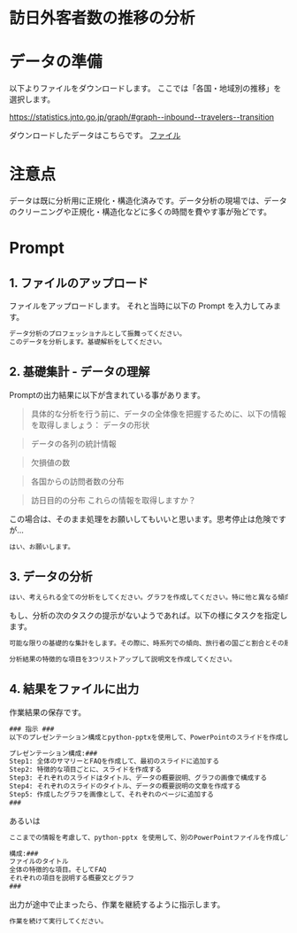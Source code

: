 # 訪日外客者数の推移の分析

# データの準備

以下よりファイルをダウンロードします。
ここでは「各国・地域別の推移」を選択します。

https://statistics.jnto.go.jp/graph/#graph--inbound--travelers--transition

ダウンロードしたデータはこちらです。
[ファイル](/[Plugin]%20Code%20Interpreter/data/訪日外客数の分析.csv)

# 注意点
データは既に分析用に正規化・構造化済みです。データ分析の現場では、データのクリーニングや正規化・構造化などに多くの時間を費やす事が殆どです。

# Prompt

## 1. ファイルのアップロード
ファイルをアップロードします。
それと当時に以下の Prompt を入力してみます。

```cmd
データ分析のプロフェッショナルとして振舞ってください。
このデータを分析します。基礎解析をしてください。
```

## 2. 基礎集計 - データの理解

Promptの出力結果に以下が含まれている事があります。


> 具体的な分析を行う前に、データの全体像を把握するために、以下の情報を取得しましょう：
> データの形状

> データの各列の統計情報

> 欠損値の数

> 各国からの訪問者数の分布

> 訪日目的の分布
> これらの情報を取得しますか？

この場合は、そのまま処理をお願いしてもいいと思います。思考停止は危険ですが...

```cmd
はい、お願いします。
```

## 3. データの分析

```cmd
はい、考えられる全ての分析をしてください。グラフを作成してください。特に他と異なる傾向や割合を示すものについては、その説明文も作成してください。
```

もし、分析の次のタスクの提示がないようであれば。以下の様にタスクを指定します。

```cmd
可能な限りの基礎的な集計をします。その際に、時系列での傾向、旅行者の国ごと割合とその履歴、旅行者が日本を訪れる目的ごとの割合とその履歴、各種の構成比、地理的な分布、特性、相関関係などを分析してください。結果は最適なグラフで表示してください。
```


```cmd
分析結果の特徴的な項目を3つリストアップして説明文を作成してください。
```

## 4. 結果をファイルに出力

作業結果の保存です。


```cmd
### 指示 ###
以下のプレゼンテーション構成とpython-pptxを使用して、PowerPointのスライドを作成してください。

プレゼンテーション構成:###
Step1: 全体のサマリーとFAQを作成して、最初のスライドに追加する
Step2: 特徴的な項目ごとに、スライドを作成する
Step3: それぞれのスライドはタイトル、データの概要説明、グラフの画像で構成する
Step4: それぞれのスライドのタイトル、データの概要説明の文章を作成する
Step5: 作成したグラフを画像として、それぞれのページに追加する
###
```

あるいは
```cmd
ここまでの情報を考慮して、python-pptx を使用して、別のPowerPointファイルを作成してください。スライドは以下の構成にします。構成の各項目で不足している情報があったら、作成してください。

構成:###
ファイルのタイトル
全体の特徴的な項目。そしてFAQ
それぞれの項目を説明する概要文とグラフ
###
```

出力が途中で止まったら、作業を継続するように指示します。
```cmd
作業を続けて実行してください。
```
